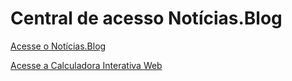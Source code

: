 # Central de acesso Notícias.Blog
[Acesse o Notícias.Blog][web]

[Acesse a Calculadora Interativa Web][calc]

[web]: paginas\index.html

[calc]: paginas\paginas/calculadorainterativa.html